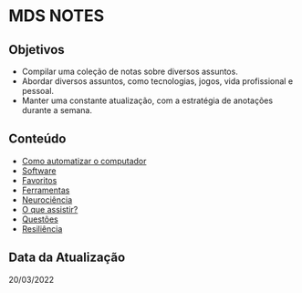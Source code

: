 # MDS NOTES

## Objetivos

* Compilar uma coleção de notas sobre diversos assuntos.
* Abordar diversos assuntos, como tecnologias, jogos, vida profissional e pessoal.
* Manter uma constante atualização, com a estratégia de anotações durante a semana.

## Conteúdo

* [Como automatizar o computador](automatization.md "Como automatizar o computador")
* [Software](software.md "Software")
* [Favoritos](bookmark.md "Favoritos")
* [Ferramentas](tools.md "Ferramentas")
* [Neurociência](neuro.md "Neurociência")
* [O que assistir?](videos.md "O que assistir?")
* [Questões](questions.md "Questões")
* [Resiliência](resilience.md "Resiliência")

## Data da Atualização

20/03/2022
